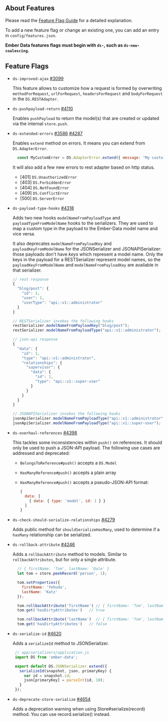 ## About Features

Please read the [Feature Flag Guide](http://emberjs.com/guides/configuring-ember/feature-flags/)
for a detailed explanation.

To add a new feature flag or change an existing one, you can add an
entry in `config/features.json`.

**Ember Data features flags must begin with `ds-`, such as
`ds-new-coalescing`.**

## Feature Flags

- `ds-improved-ajax` [#3099](https://github.com/emberjs/data/pull/3099)

  This feature allows to customize how a request is formed by overwriting
  `methodForRequest`, `urlForRequest`, `headersForRequest` and `bodyForRequest`
  in the `DS.RESTAdapter`.

- `ds-pushpayload-return` [#4110](https://github.com/emberjs/data/pull/4110)

  Enables `pushPayload` to return the model(s) that are created or
  updated via the internal `store.push`.

- `ds-extended-errors` [#3586](https://github.com/emberjs/data/pull/3586) [#4287](https://github.com/emberjs/data/pull/4287)

  Enables `extend` method on errors. It means you can extend from `DS.AdapterError`.

  ```js
    const MyCustomError = DS.AdapterError.extend({ message: "My custom error." });
  ```

  It will also add a few new errors to rest adapter based on http status.

  * [401] `DS.UnauthorizedError`
  * [403] `DS.ForbiddenError`
  * [404] `DS.NotFoundError`
  * [409] `DS.ConflictError`
  * [500] `DS.ServerError`

- `ds-payload-type-hooks` [#4318](https://github.com/emberjs/data/pull/4318)

  Adds two new hooks `modelNameFromPayloadType` and `payloadTypeFromModelName`
  hooks to the serializers. They are used to map a custom type in the payload
  to the Ember-Data model name and vice versa.

  It also deprecates `modelNameFromPayloadKey` and `payloadKeyFromModelName`
  for the JSONSerializer and JSONAPISerializer: those payloads don't have
  _keys_ which represent a model name. Only the keys in the payload for a
  RESTSerializer represent model names, so the `payloadKeyFromModelName` and
  `modelNameFromPayloadKey` are available in that serializer.

  ```js
  // rest response
  {
    "blog/post": {
      "id": 1,
      "user": 1,
      "userType": "api::v1::administrator"
    }
  }

  // RESTSerializer invokes the following hooks
  restSerializer.modelNameFromPayloadKey("blog/post");
  restSerializer.modelNameFromPayloadType("api::v1::administrator");
  ```

  ```js
  // json-api response
  {
    "data": {
      "id": 1,
      "type": "api::v1::administrator",
      "relationships": {
        "supervisor": {
          "data": {
            "id": 1,
            "type": "api::v1::super-user"
          }
        }
      }
    }
  }

  // JSONAPISerializer invokes the following hooks
  jsonApiSerializer.modelNameFromPayloadType("api::v1::administrator");
  jsonApiSerializer.modelNameFromPayloadType("api::v1::super-user");
  ```

- `ds-overhaul-references` [#4398](https://github.com/emberjs/data/pull/4398)

  This tackles some inconsistencies within `push()` on references. It should
  only be used to push a JSON-API payload. The following use cases are
  addressed and deprecated:

  - `BelongsToReference#push()` accepts a `DS.Model`
  - `HasManyReference#push()` accepts a plain array
  - `HasManyReference#push()` accepts a pseudo-JSON-API format:

      ```js
      {
        data: [
          { data: { type: 'model', id: 1 } }
        ]
      }
      ```

- `ds-check-should-serialize-relationships` [#4279](https://github.com/emberjs/data/pull/4279)

  Adds public method for `shouldSerializeHasMany`, used to determine if a
  `hasMany` relationship can be serialized.

- `ds-rollback-attribute` [#4246](https://github.com/emberjs/data/pull/4246)

  Adds a `rollbackAttribute` method to models. Similar to `rollbackAttributes`,
  but for only a single attribute.

  ```js
    // { firstName: 'Tom', lastName: 'Dale' }
    let tom = store.peekRecord('person', 1);

    tom.setProperties({
      firstName: 'Yehuda',
      lastName: 'Katz'
    });

    tom.rollbackAttribute('firstName') // { firstName: 'Tom', lastName: 'Katz' }
    tom.get('hasDirtyAttributes')   // true

    tom.rollbackAttribute('lastName')  // { firstName: 'Tom', lastName: 'Dale' }
    tom.get('hasDirtyAttributes')   // false
  ```

- `ds-serialize-id` [#4620](https://github.com/emberjs/data/pull/4620)

  Adds a `serializeId` method to JSONSerializer.

  ```js
   // app/serializers/application.js
   import DS from 'ember-data';

   export default DS.JSONSerializer.extend({
     serializeId(snapshot, json, primaryKey) {
       var id = snapshot.id;
       json[primaryKey] = parseInt(id, 10);
     }
   });
  ```
- `ds-deprecate-store-serialize` [#4654](https://github.com/emberjs/data/pull/4654)

  Adds a deprecation warning when using Store#serialize(record) method.
  You can use record.serialize() instead.
